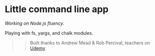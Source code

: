 # Little command line app

_Working on Node.js fluency._

Playing with fs, yargs, and chalk modules.

>> Built thanks to Andrew Mead & Rob Percival, teachers on [Udemy](shorturl.at/aeAY4)

